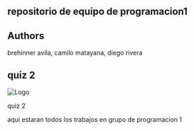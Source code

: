 ## repositorio de equipo de programacion1
## Authors



brehinner avila,
camilo matayana,
diego rivera
## quiz 2




![Logo](https://th.bing.com/th/id/R.fe1162f62ffa43bdce99f7814a1a4323?rik=j7kSn4VGOHgpEA&pid=ImgRaw&r=0)


quiz 2

aqui estaran todos los trabajos en grupo de programacion 1 

